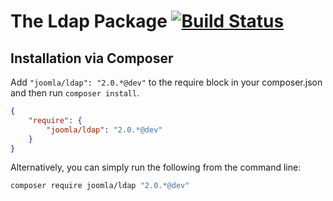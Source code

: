 # The Ldap Package [![Build Status](https://travis-ci.org/joomla-framework/ldap.png?branch=master)](https://travis-ci.org/joomla-framework/ldap)


## Installation via Composer

Add `"joomla/ldap": "2.0.*@dev"` to the require block in your composer.json and then run `composer install`.

```json
{
	"require": {
		"joomla/ldap": "2.0.*@dev"
	}
}
```

Alternatively, you can simply run the following from the command line:

```sh
composer require joomla/ldap "2.0.*@dev"
```
